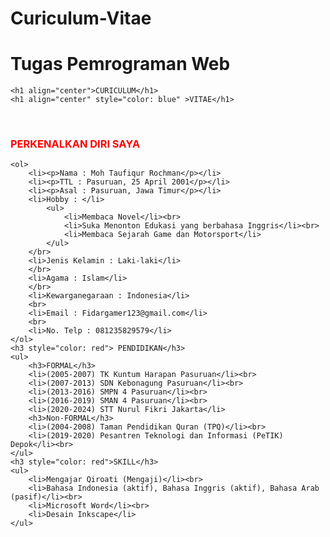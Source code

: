 # Curiculum-Vitae
# Tugas Pemrograman Web
<!DOCTYPE html>
<html>
<head>
    <title>TI03 TAUFIQUR R</title>
</head>
<body>

    <h1 align="center">CURICULUM</h1>
    <h1 align="center" style="color: blue" >VITAE</h1>
</br>
    <h3 style="color: red">PERKENALKAN DIRI SAYA</h3>

    <ol>
        <li><p>Nama : Moh Taufiqur Rochman</p></li>
        <li><p>TTL : Pasuruan, 25 April 2001</p></li>
        <li><p>Asal : Pasuruan, Jawa Timur</p></li>
        <li>Hobby : </li>
            <ul>
                <li>Membaca Novel</li><br>
                <li>Suka Menonton Edukasi yang berbahasa Inggris</li><br>
                <li>Membaca Sejarah Game dan Motorsport</li>
            </ul>
        </br>
        <li>Jenis Kelamin : Laki-laki</li>
        </br>
        <li>Agama : Islam</li>
        </br>
        <li>Kewarganegaraan : Indonesia</li>
        <br>
        <li>Email : Fidargamer123@gmail.com</li>
        <br>
        <li>No. Telp : 081235829579</li>
    </ol>
    <h3 style="color: red"> PENDIDIKAN</h3>
    <ul>
        <h3>FORMAL</h3>
        <li>(2005-2007) TK Kuntum Harapan Pasuruan</li><br>
        <li>(2007-2013) SDN Kebonagung Pasuruan</li><br>
        <li>(2013-2016) SMPN 4 Pasuruan</li><br>
        <li>(2016-2019) SMAN 4 Pasuruan</li><br>
        <li>(2020-2024) STT Nurul Fikri Jakarta</li>
        <h3>Non-FORMAL</h3>
        <li>(2004-2008) Taman Pendidikan Quran (TPQ)</li><br>
        <li>(2019-2020) Pesantren Teknologi dan Informasi (PeTIK) Depok</li><br>
    </ul>
    <h3 style="color: red">SKILL</h3>
    <ul>
        <li>Mengajar Qiroati (Mengaji)</li><br>
        <li>Bahasa Indonesia (aktif), Bahasa Inggris (aktif), Bahasa Arab (pasif)</li><br>
        <li>Microsoft Word</li><br>
        <li>Desain Inkscape</li>
    </ul>
</body>
</html>

